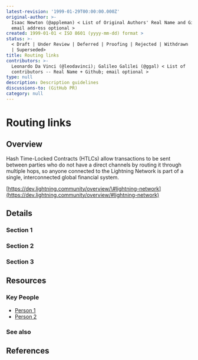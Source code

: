 ```yaml
---
latest-revision: '1999-01-29T00:00:00.000Z'
original-author: >-
  Isaac Newton (@appleman) < List of Original Authors' Real Name and Github;
  email address optional >
created: 1999-01-01 < ISO 8601 (yyyy-mm-dd) format >
status: >-
  < Draft | Under Review | Deferred | Proofing | Rejected | Withdrawn | Accepted
  | Superseded>
title: Routing links
contributors: >-
  Leonardo Da Vinci (@leodavinci); Galileo Galilei (@ggal) < List of
  contributors -- Real Name + Github; email optional >
type: null
description: Description guidelines
discussions-to: (GitHub PR)
category: null
---
```


# Routing links

## Overview

 Hash Time-Locked Contracts \(HTLCs\) allow transactions to be sent between parties who do not have a direct channels by routing it through multiple hops, so anyone connected to the Lightning Network is part of a single, interconnected global financial system.

[https://dev.lightning.community/overview/\#lightning-network](https://dev.lightning.community/overview/#lightning-network)

## Details

### Section 1

### Section 2

### Section 3

## Resources

### Key People

* [Person 1](routing-links.md)
* [Person 2](routing-links.md)

### See also

## References

